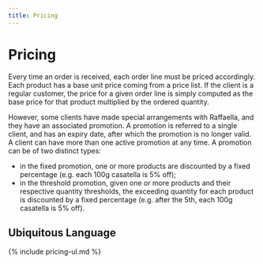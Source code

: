 ```yaml
---
title: Pricing
---
```


# Pricing
Every time an order is received, each order line must be priced accordingly.
Each product has a base unit price coming from a price list.
If the client is a regular customer, the price for a given order line is simply computed as the base price for
that product multiplied by the ordered quantity.

However, some clients have made special arrangements with Raffaella, and they have an associated promotion.
A promotion is referred to a single client, and has an expiry date, after which the promotion is no longer valid.
A client can have more than one active promotion at any time.
A promotion can be of two distinct types:
* in the fixed promotion, one or more products are discounted by a fixed percentage (e.g. each 100g casatella is 5% off);
* in the threshold promotion, given one or more products and their respective quantity thresholds, the exceeding quantity for each product is discounted by a fixed percentage (e.g. after the 5th, each 100g casatella is 5% off).

## Ubiquitous Language

{% include pricing-ul.md %}
